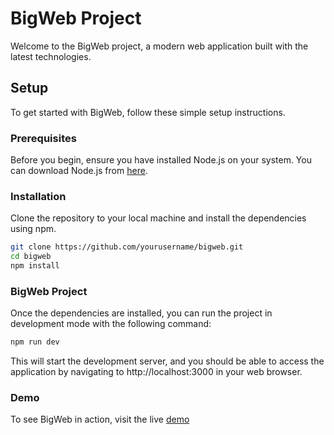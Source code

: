 # BigWeb Project

Welcome to the BigWeb project, a modern web application built with the latest technologies.

## Setup

To get started with BigWeb, follow these simple setup instructions.

### Prerequisites

Before you begin, ensure you have installed Node.js on your system. You can download Node.js from [here](https://nodejs.org/).

### Installation

Clone the repository to your local machine and install the dependencies using npm.

```bash
git clone https://github.com/yourusername/bigweb.git
cd bigweb
npm install
```

### BigWeb Project

Once the dependencies are installed, you can run the project in development mode with the following command:

```bash
npm run dev
```
This will start the development server, and you should be able to access the application by navigating to http://localhost:3000 in your web browser.


### Demo
To see BigWeb in action, visit the live [demo](https://bigweb.vercel.app)
